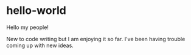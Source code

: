 # hello-world

Hello my people!

New to code writing but I am enjoying it so far.
I've been having trouble coming up with new ideas.
